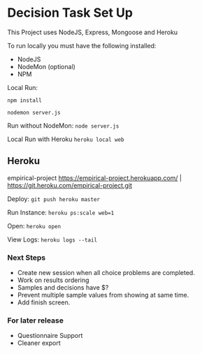 Decision Task Set Up
====================

This Project uses NodeJS, Express, Mongoose and Heroku

To run locally you must have the following installed:
- NodeJS
- NodeMon (optional)
- NPM

Local Run:

`npm install`

`nodemon server.js`

Run without NodeMon:
`node server.js`

Local Run with Heroku
`heroku local web`

## Heroku
empirical-project
https://empirical-project.herokuapp.com/ | https://git.heroku.com/empirical-project.git

Deploy:
`git push heroku master`

Run Instance:
`heroku ps:scale web=1`

Open:
`heroku open`

View Logs:
`heroku logs --tail`

### Next Steps

- Create new session when all choice problems are completed.
- Work on results ordering
- Samples and decisions have $?
- Prevent multiple sample values from showing at same time.
- Add finish screen.


### For later release

- Questionnaire Support
- Cleaner export
